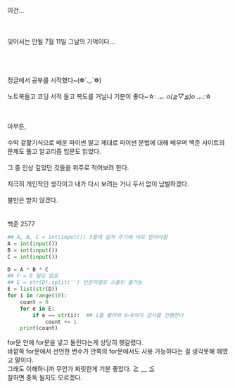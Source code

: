 이건...<br><br><br><br>
잊어서는 안될 7월 11일 그날의 기억이다...<br><br><br><br><br>
정글에서 공부를 시작했다~(❁´◡`❁)<br><br>
노트북들고 코딩 서적 들고 복도를 거닐니 기분이 좋다~☆*: .｡. o(≧▽≦)o .｡.:*☆<br><br><br>

아무튼,<br><br>
수박 겉핥기식으로 배운 파이썬 말고 제대로 파이썬 문법에 대해 배우며 백준 사이트의 문제도 풀고 알고리즘 입문도 읽었다.<br><br>
그 중 인상 깊었던 것들을 위주로 적어보려 한다.<br><br>
지극히 개인적인 생각이고 내가 다시 보려는 거니 두서 없이 남발하겠다.<br><br>
불만은 받지 않겠다.<br><br><br>
백준 2577
```py
## A, B, C = int(input()) 3줄에 걸쳐 주기에 따로 받아야함
A = int(input())
B = int(input())
C = int(input())

D = A * B * C
## F = 0 필요 없음
## E = str(D).split('') 빈문자열로 스플릿 불가능
E = list(str(D))
for i in range(10):
    count = 0
    for e in E:
        if e == str(i):  ## i를 불러와 0~9까지 검사를 진행한다
            count += 1
    print(count)
```
for문 안에 for문을 넣고 돌린다는게 상당히 헷갈렸다. <br>
바깥쪽 for문에서 선언한 변수가 안쪽의 for문에서도 사용 가능하다는 걸 생각못해 헤맸고 말이다.<br>
그래도 이해하니까 무언가 짜릿한게 기분 좋았다. ≧ ﹏ ≦ <br>
잘하면 중독 될지도 모르겠다.<br><br><br>

